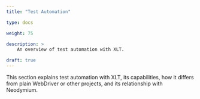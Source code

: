 ```yaml
---
title: "Test Automation"

type: docs

weight: 75

description: >
    An overview of test automation with XLT.

draft: true
---
```


This section explains test automation with XLT, its capabilities, how it differs from plain WebDriver or other projects, and its relationship with Neodymium.
